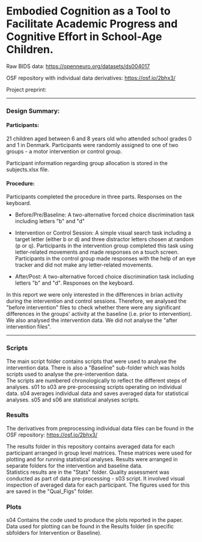 # Embodied Cognition as a Tool to Facilitate Academic Progress and Cognitive Effort in School-Age Children. 

Raw BIDS data: https://openneuro.org/datasets/ds004017 

OSF repository with individual data derivatives: https://osf.io/2bhx3/ 
  
Project preprint:  

---

### Design Summary:  
#### **Participants:**
21 children aged between 6 and 8 years old who attended school grades 0 and 1 in Denmark.
Participants were randomly assigned to one of two groups - a motor intervention or control group.

Participant information regarding group allocation is stored in the subjects.xlsx file. 

#### **Procedure:**
Participants completed the procedure in three parts. Responses on the keyboard.

- Before/Pre/Baseline: A two-alternative forced choice discrimination task including letters "b" and "d"

- Intervention or Control Session: A simple visual search task including a target letter (either b or d) and three distractor letters chosen at random (p or q). Participants in the intervention group completed this task using letter-related movements and made responses on a touch screen. Participants in the control group made responses with the help of an eye tracker and did not make any letter-related movements.

- After/Post: A two-alternative forced choice discrimination task including letters "b" and "d". Responses on the keyboard.

In this report we were only interested in the differences in brian activity during the intervention and control sessions. Therefore, we analysed the "before intervention" files to check whether there were any significant differences in the groups' activity at the baseline (i.e. prior to intervention). We also analysed the intervention data. We did not analyse the "after intervention files".
  
---

### **Scripts**  
The main script folder contains scripts that were used to analyse the intervention data. There is also a "Baseline" sub-folder which was holds scripts used to analyse the pre-intervention data.  
The scripts are numbered chronologically to reflect the different steps of analyses. s01 to s03 are pre-processing scripts operating on individual data. s04 averages individual data and saves averaged data for statistical analyses. s05 and s06 are statistical analyses scripts.  
  
### **Results**  
The derivatives from preprocessing individual data files can be found in the OSF repository: https://osf.io/2bhx3/   
  
The results folder in this repository contains averaged data for each participant arranged in group level matrices. These matrices were used for plotting and for running statistical analyses. Results were arranged in separate folders for the intervention and baseline data.   
Statistics results are in the "Stats" folder. 
Quality assessment was conducted as part of data pre-processing - s03 script. It involved visual inspection of averaged data for each participant. The figures used for this are saved in the "Qual_Figs" folder. 

### **Plots**
s04 Contains the code used to produce the plots reported in the paper. Data used for plotting can be found in the Results folder (in specific sbfolders for Intervention or Baseline).
